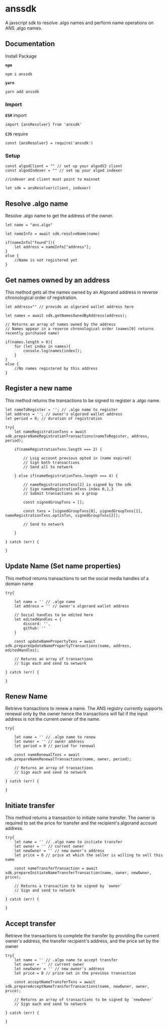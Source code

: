 # anssdk
A javscript sdk to resolve .algo names and perform name operations on ANS .algo names.

## Documentation

Install Package

**`npm`** 
```
npm i anssdk
```

**`yarn`** 
```
yarn add anssdk
```

### Import

**`ESM`** import
```
import {ansResolver} from 'anssdk'
```

**`CJS`** require
```
const {ansResolver} = require('anssdk')
```

### Setup

```
const algodClient = "" // set up your algodV2 client
const algodIndexer = "" // set up your algod indexer

//indexer and client must point to mainnet

let sdk = ansResolver(client, indexer)
```

## Resolve .algo name

Resolve .algo name to get the address of the owner. 

```
let name = "ans.algo"

let nameInfo = await sdk.resolveName(name)

if(nameInfo["found"]){
    let address = nameInfo["address"];
}
else {
    //Name is not registered yet
}
```

## Get names owned by an address

This method gets all the names owned by an Algorand address in reverse chronological order of registration. 

```
let address="" // provide an algorand wallet address here

let names = await sdk.getNamesOwnedByAddress(address);

// Returns an array of names owned by the address
// Names appear in a reverse chronological order (names[0] returns recently purchased name)

if(names.length > 0){
    for (let index in names){
        console.log(names[index]);
    }
}    
else {
    //No names registered by this address
}
```

## Register a new name

This method returns the transactions to be signed to register a .algo name.
```
let nameToRegister = ''; // .algo name to register
let address = ''; // owner's algorand wallet address
let period = 0; // duration of registration

try{
    let nameRegistrationTxns = await sdk.prepareNameRegistrationTransactions(nameToRegister, address, period);

    if(nameRegistrationTxns.length === 2) {

        // Lsig account previous opted in (name expired)
        // Sign both transactions
        // Send all to network

    } else if(nameRegistrationTxns.length === 4) {

        // nameRegistrationsTxns[2] is signed by the sdk
        // Sign nameRegistrationTxns index 0,1,3
        // Submit transactions as a group

        const signedGroupTxns = [];

        const txns = [signedGroupTxns[0], signedGroupTxns[1], nameRegistrationTxns.optinTxn, signedGroupTxns[2]];

        // Send to network

    }

} catch (err) {

}
```

## Update Name (Set name properties)

This method returns transactions to set the social media handles of a domain name

```
try{

    let name = '' // .algo name
    let address = '' // owner's algorand wallet address

    // Social handles to be edited here
    let editedHandles = {
        discord: '',
        github: ''
    }

    const updateNamePropertyTxns = await sdk.prepareUpdateNamePropertyTransactions(name, address, editedHandles);

    // Returns an array of transactions
    // Sign each and send to network

} catch (err) {

}
```

## Renew Name
Retrieve transactions to renew a name. The ANS registry currently supports renewal only by the owner hence the transactions will fail if the input address is not the current owner of the name.
```
try{

    let name = '' // .algo name to renew
    let owner = '' // owner address
    let period = 0 // period for renewal

    const nameRenewalTxns = await sdk.prepareNameRenewalTransactions(name, owner, period);

    // Returns an array of transactions 
    // Sign each and send to network

} catch (err) {

}
```

## Initiate transfer
This method returns a transaction to initiate name transfer. The owner is required to set the price for transfer and the recipient's algorand account address.
```
try{
    let name = '' // .algo name to initiate transfer
    let owner = '' // current owner
    let newOwner = '' // new owner's address
    let price = 0 // price at which the seller is willing to sell this name

    const nameTransferTransaction = await sdk.prepareInitiateNameTransferTransaction(name, owner, newOwner, price);

    // Returns a transaction to be signed by `owner` 
    // Sign and send to network

} catch (err) {

}
```

## Accept transfer
Retrieve the transactions to complete the transfer by providing the current owner's address, the transfer recipient's address, and the price set by the owner

```
try{
    let name = '' // .algo name to accept transfer
    let owner = '' // current owner
    let newOwner = '' // new owner's address
    let price = 0 // price set in the previous transaction

    const acceptNameTransferTxns = await sdk.prepareAcceptNameTransferTransactions(name, newOwner, owner, price);

    // Returns an array of transactions to be signed by `newOwner`
    // Sign each and send to network

} catch (err) {

}
```